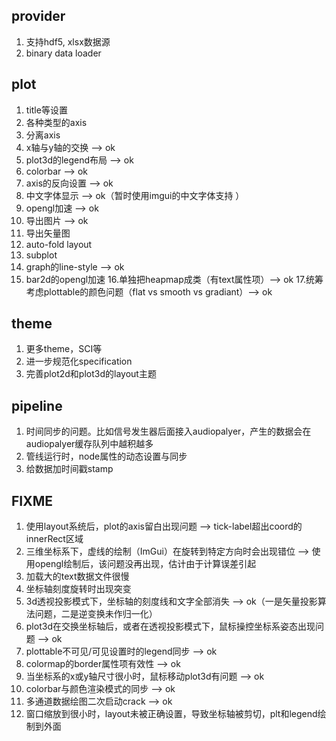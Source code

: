 ## provider
1. 支持hdf5, xlsx数据源
2. binary data loader

## plot
1. title等设置
2. 各种类型的axis
3. 分离axis
4. x轴与y轴的交换 --> ok
5. plot3d的legend布局 --> ok
6. colorbar --> ok
7. axis的反向设置 --> ok
8. 中文字体显示 --> ok（暂时使用imgui的中文字体支持 ）
9. opengl加速 --> ok
10. 导出图片 --> ok
11. 导出矢量图
12. auto-fold layout
13. subplot
14. graph的line-style --> ok
15. bar2d的opengl加速
16.单独把heapmap成类（有text属性项）--> ok
17.统筹考虑plottable的颜色问题（flat vs smooth vs gradiant）--> ok

## theme
1. 更多theme，SCI等
2. 进一步规范化specification
3. 完善plot2d和plot3d的layout主题

## pipeline
1. 时间同步的问题。比如信号发生器后面接入audiopalyer，产生的数据会在audiopalyer缓存队列中越积越多
2. 管线运行时，node属性的动态设置与同步
3. 给数据加时间戳stamp

## FIXME
1. 使用layout系统后，plot的axis留白出现问题 --> tick-label超出coord的innerRect区域
2. 三维坐标系下，虚线的绘制（ImGui）在旋转到特定方向时会出现错位 --> 使用opengl绘制后，该问题没再出现，估计由于计算误差引起
3. 加载大的text数据文件很慢
4. 坐标轴刻度旋转时出现突变
5. 3d透视投影模式下，坐标轴的刻度线和文字全部消失 --> ok（一是矢量投影算法问题，二是逆变换未作归一化）
6. plot3d在交换坐标轴后，或者在透视投影模式下，鼠标操控坐标系姿态出现问题 --> ok
7. plottable不可见/可见设置时的legend同步 --> ok
8. colormap的border属性项有效性 --> ok
9. 当坐标系的x或y轴尺寸很小时，鼠标移动plot3d有问题 --> ok
10. colorbar与颜色渲染模式的同步 --> ok
11. 多通道数据绘图二次启动crack --> ok
12. 窗口缩放到很小时，layout未被正确设置，导致坐标轴被剪切，plt和legend绘制到外面